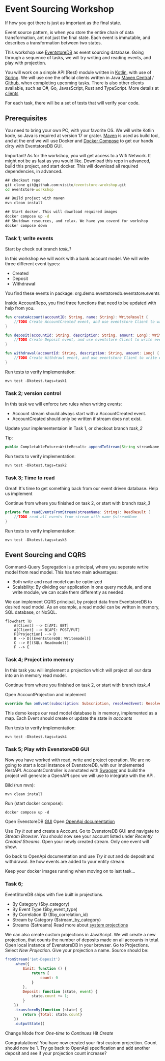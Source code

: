 # Event Sourcing Workshop
If how you got there is just as important as the final state.

Event source pattern, is when you store the entire chain of data transformation, ant not just the final state. Each event is immutable, and describes a transformation between two states.

This workshop use [EventstoreDB](https://www.eventstore.com/eventstoredb) as event sourcing database.
Going through a sequence of tasks, we will try writing and reading events, and play with projection.

You will work on a simple API (Rest) module written in [Kotlin](https://kotlinlang.org/), with use of [Spring](https://spring.io/).
We will use one the official clients written in Java [Maven Central](https://central.sonatype.dev/artifact/com.eventstore/db-client-java/3.0.1/versions) / [Github](https://github.com/EventStore/EventStoreDB-Client-Java), when completing upcoming tasks. 
There is also other clients available, such as C#, Go, JavasScript, Rust and TypeScript. More details at [clients](https://developers.eventstore.com/clients/grpc/#connection-details)

For each task, there will be a set of tests that will verify your code. 

## Prerequisites
You need to bring your own PC, with your favorite OS. 
We will write Kotlin kode, so Java is required at version 17 or grater.
[Maven](https://maven.apache.org/) is used as build tool, and at the end we will use Docker and [Docker Compose](https://docs.docker.com/compose/) to get our hands dirty with EventstoreDB GUI. 

Important! As for the workshop, you will get access to a Wifi Network. It might not be as fast as you would like. Download this repo in advanced, build this project, and start docker. This will download all required dependencies, in advanced.
```cmd
## checkout repo
git clone git@github.com:visito/eventstore-wrokshop.git
cd eventstore-workshop

## Build project with maven
mvn clean install

## Start docker. This will download required images
docker compose up -d
## Shutdown resources, and relax. We have you coverd for workshop
docker compose down
```

### Task 1; write events
Start by check out branch *task_1*

In this workshop we will work with a bank account model. We will write three different event types:
- Created
- Deposit
- Withdrawal

You find these events in package: org.demo.eventstoredb.eventstore.events

Inside AccountRepo, you find three functions that need to be updated with help from you.
```kotlin
fun createAccount(accountID: String, name: String): WriteResult {
    //TODO Create AccountCreated event, and use eventstore Client to write event to EvenstoreDB
}

fun deposit(accountId: String, description: String, amount: Long): WriteResult {
    //TODO Create Deposit event, and use eventstore Client to write event to EvenstoreDB
}

fun withdrawal(accountId: String, description: String, amount: Long) {
    //TODO Create Withdrawl event, and use eventstore Client to write event to EvenstoreDB
}
```

Run tests to verify implementation:
```shell
mvn test -Dkotest.tags=task1
```

### Task 2; version control
In this task we will enforce two rules when writing events:
- Account stream should always start with a AccountCreated event.
- AccountCreated should only be written if stream does not exist.

Update your implemententaion in Task 1, or checkout branch *task_2*

Tip:
```java
public CompletableFuture<WriteResult> appendToStream(String streamName, AppendToStreamOptions options, EventData... events)
```

Run tests to verify implementation:
```shell
mvn test -Dkotest.tags=task2
```

### Task 3; Time to read
Great! It's time to get something back from our event driven database.
Help us implement 

Continue from where you finished on task 2, or start with branch *task_3*

```kotlin
private fun readEventsFromStream(streamName: String): ReadResult {
    //TODO read all events from stream with name $streamName
}
```

Run tests to verify implementation:
```shell
mvn test -Dkotest.tags=task3
```

## Event Sourcing and CQRS
Command-Query Segregation is a principal, where you seperate wrtire model from read model. This has two main advantages:
- Both write and read model can be optimized
- Scalability: By dividing our application in one query module, and one write module, we can scale them differently as needed.

We can implement CQRS principal, by project data from EventstoreDB to desired read model. As an example, a read model can be written in memory, SQL database, or NoSQL.

```mermaid
flowchart TD
    A[Client] --> C[API: GET]
    A[Client] --> B[API: POST/PUT]
    F[Projection] --> D
    B --> D[(EventstoreDB: Writemodel)]
    C --> E[(SQL: Readmodel)]
    F --> E
```

### Task 4; Project into memory
In this task you will implement a projection which will project all our data into an in memory read model.

Continue from where you finished on task 2, or start with branch *task_4*

Open AccountProjection and implement 
```kotlin
override fun onEvent(subscription: Subscription, resolvedEvent: ResolvedEvent)
```

This demo keeps our read model database is in memory, implemented as a map. Each Event should create or update the state in *accounts* 

Run tests to verify implementation:
```shell
mvn test -Dkotest.tags=task4
```

### Task 5; Play with EvenstoreDB GUI
Now you have worked with read, write and project operation. We are no going to start a local instance of EvenstoreDB, with our implemented RestAPI. 
AccountsController is annotated with [Swagger](https://swagger.io/) and build the project will generate a OpenAPI spec we will use to integrate with the API.

Bild (run mvn):
```shell
mvn clean install
```

Run (start docker compose):
```shell
docker compose up -d
```

Open EvenstoreDB [GUI](http://localhost:2113/web/index.html#/dashboard)
Open [OpenApi documentation](http://localhost:8080/swagger-ui/index.html#/)

Use *Try it out* and create a Account. Go to EvenstoreDB GUI and navigate to *Stream Browser*. You should now see your account listed under *Recently Created Streams*.
Open your newly created stream. Only one event will show. 

Go back to OpenApi documentation and use *Try it out* and do deposit and withdrawal. Se how events are added to your entity stream.

Keep your docker images running when moving on to last task...

### Task 6;
EventStoreDB ships with five built in projections.
- By Category ($by_category)
- By Event Type ($by_event_type)
- By Correlation ID ($by_correlation_id)
- Stream by Category ($stream_by_category)
- Streams ($streams)
Read more about [system projections](https://developers.eventstore.com/server/v20.10/projections.html#system-projections)

We can also create custom projections in JavaScript. We will create a new projection, that counts the number of deposits made on all accounts in total.
Open local instance of EvenstoreDB in your browser. Go to Projections. Select *New Projection*. Give your projection a name. 
Source should be:
```javascript
fromStream('$et-Deposit')
    .when({
        $init: function () {
            return {
                count: 0
            }
        },
        Deposit: function (state, event) {
            state.count += 1;
        }
    })
    .transformBy(function (state) {
        return {Total: state.count}
    })
    .outputState()
```
Change Mode from *One-time* to *Continues*
Hit *Create*

Congratulations! You have now created your first custom projection. Count should now be 1. Try go back to OpenApi specification and add another deposit and see if your projection count increase?




